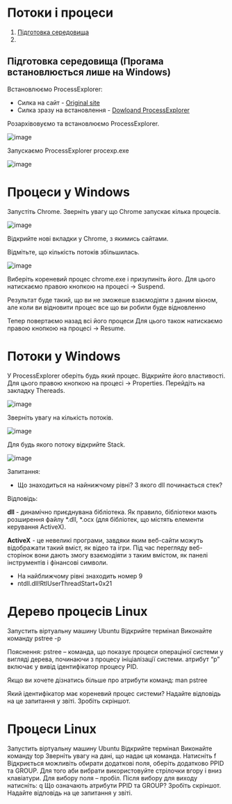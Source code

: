 

#  Потоки і процеси

1. [Підготовка середовища]()
2.

## Підготовка середовища (Прогама встановлюється лише на Windows)

Встановлюємо ProcessExplorer:
* Cилка на сайт - [Оriginal site](https://learn.microsoft.com/uk-ua/sysinternals/downloads/process-explorer)
* Силка зразу на встановлення - [Dowloand ProcessExplorer](https://download.sysinternals.com/files/ProcessExplorer.zip)

Розархівовуємо та встановлюємо ProcessExplorer.

![image](https://user-images.githubusercontent.com/113579489/191675520-0c52346f-512a-43a1-a0cf-93f93990dddb.png)

Запускаємо ProcessExplorer procexp.exe

![image](https://user-images.githubusercontent.com/113579489/191675413-fa992512-21cc-4278-bb41-22f91d250d42.png)

# Процеси у Windows

Запустіть Chrome. Зверніть увагу що Chrome запускає кілька процесів.

![image](https://user-images.githubusercontent.com/113579489/191677536-1123754a-cbb2-4424-a754-d60608043571.png)

Відкрийте нові вкладки у Chrome, з якимись сайтами.

Відмітьте, що кількість потоків збільшилась.



![image](https://user-images.githubusercontent.com/113579489/191676810-987862a9-f72c-4969-8d20-35ccd7fff85f.png)

Виберіть кореневий процес chrome.exe і призупиніть його.
Для цього натискаємо правою кнопкою на процесі -> Suspend.

Результат буде такий, що ви не зможеше взаємодіяти з даним вікном, але
коли ви відновити процес все що ви робили буде відновленно

Тепер повертаємо назад всі його процеси
Для цього також натискаємо правою кнопкою на процесі -> Resume.

#  Потоки у Windows

У ProcessExplorer оберіть будь який процес. 
Відкрийте його властивості. Для цього правою кнопкою на процесі -> Properties.
Перейдіть на закладку Thereads.

![image](https://user-images.githubusercontent.com/113579489/191681234-a1ebc6ad-2417-426d-855c-2f4e2d342daa.png)

Зверніть увагу на кількість потоків.

![image](https://user-images.githubusercontent.com/113579489/191681496-326dc7b2-e38f-4a64-a7f5-8d789024eef6.png)

Для будь якого потоку відкрийте Stack.

![image](https://user-images.githubusercontent.com/113579489/191681596-914a29b1-e7c9-4017-9c27-0278cbaf39ce.png)

Запитання:
* Що знаходиться на найнижчому рівні? З якого dll починається стек?

Відповідь:
<p><b>dll</b> - динамічно приєднувана бібліотека. Як правило, бібліотеки мають розширення файлу *.dll, *.ocx (для бібліотек, що містять елементи керування ActiveX).
<p><b>ActiveX</b> - це невеликі програми, завдяки яким веб-сайти можуть відображати такий вміст, як відео та ігри. Під час перегляду веб-сторінок вони дають змогу взаємодіяти з таким вмістом, як панелі інструментів і фінансові символи.

* На найближчому рівні знаходить номер 9
*	ntdll.dll!RtlUserThreadStart+0x21

# Дерево процесів Linux
Запустить віртуальну машину Ubuntu
Відкрийте термінал 
Виконайте команду 
pstree -p

Пояснення:
pstree – команда, що показує процеси операціної системи у вигляді дерева, починаючи з процесу ініціалізації системи.
атрибут “p” включає у вивід ідентифікатор процесу PID.

Якщо ви хочете дізнатись більше про атрибути команд: man pstree

Який ідентифікатор має кореневий процес системи?
Надайте відповідь на це запитання у звіті.
Зробіть скріншот.


# Процеси Linux

Запустить віртуальну машину Ubuntu
Відкрийте термінал 
Виконайте команду 
top
Зверніть увагу на дані, що надає ця команда.
Натисніть 
f
Відкриється можливіть обирати додаткові поля, оберіть додатково PPID та GROUP.
Для того аби вибрати використовуйте стрілочки вгору і вниз клавіатури.
Для вибору поля – пробіл.
Після вибору для виходу натисніть:
q
Що означають атрибути PPID та GROUP?
Зробіть скріншот.
Надайте відповідь на це запитання у звіті.
